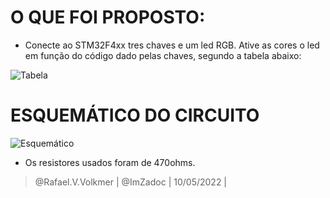 # O QUE FOI PROPOSTO:
 
- Conecte ao STM32F4xx tres chaves e um led RGB. Ative as cores o led em função do código dado pelas chaves, segundo a tabela abaixo:

![Tabela](https://i.imgur.com/cEHji3X.png)

# ESQUEMÁTICO DO CIRCUITO
![Esquemático](https://i.imgur.com/HZ1TUpx.png)
- Os resistores usados foram de 470ohms.

> @Rafael.V.Volkmer | @ImZadoc | 10/05/2022 |

